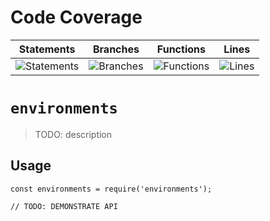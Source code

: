 # Code Coverage
| Statements                  | Branches                | Functions                 | Lines             |
| --------------------------- | ----------------------- | ------------------------- | ----------------- |
| ![Statements](https://img.shields.io/badge/statements-81.58%25-yellow.svg?style=flat) | ![Branches](https://img.shields.io/badge/branches-73.18%25-red.svg?style=flat) | ![Functions](https://img.shields.io/badge/functions-83.82%25-yellow.svg?style=flat) | ![Lines](https://img.shields.io/badge/lines-81.49%25-yellow.svg?style=flat) |
# `environments`

> TODO: description

## Usage

```
const environments = require('environments');

// TODO: DEMONSTRATE API
```
